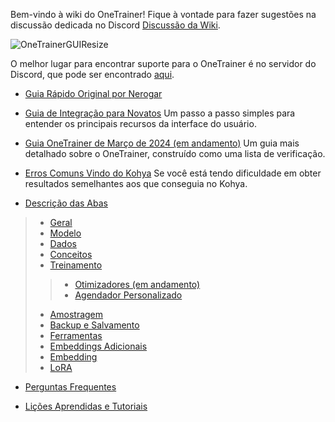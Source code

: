 Bem-vindo à wiki do OneTrainer! Fique à vontade para fazer sugestões na discussão dedicada no Discord [Discussão da Wiki](https://discord.com/channels/1102003518203756564/1144311654385983538).

![OneTrainerGUIResize](https://github.com/Nerogar/OneTrainer/assets/132208482/f9d1ea09-c247-405a-abb3-72da3dcfc9b3)

O melhor lugar para encontrar suporte para o OneTrainer é no servidor do Discord, que pode ser encontrado [aqui](https://discord.gg/KNaM4R3C).

* [Guia Rápido Original por Nerogar](https://github.com/Nerogar/OneTrainer/blob/master/docs/QuickStartGuide.md)

* [Guia de Integração para Novatos](./Guia-de-Integração-para-Novatos.md)
Um passo a passo simples para entender os principais recursos da interface do usuário.

* [Guia OneTrainer de Março de 2024 (em andamento)](./Guia-OneTrainer-Março-2024.md)
Um guia mais detalhado sobre o OneTrainer, construído como uma lista de verificação.

* [Erros Comuns Vindo do Kohya](./Erros-Comuns-Vindo-do-Kohya.md)
Se você está tendo dificuldade em obter resultados semelhantes aos que conseguia no Kohya.

* [Descrição das Abas](./Descrição-das-Abas.md)

> * [Geral](./Geral.md)
> * [Modelo](./Modelo.md)
> * [Dados](./Dados.md)
> * [Conceitos](./Conceitos.md)
> * [Treinamento](./Treinamento.md)
>> * [Otimizadores (em andamento)](./Otimizadores.md)
>> * [Agendador Personalizado](./Agendador-Personalizado.md)
> * [Amostragem](./Amostragem.md)
> * [Backup e Salvamento](./Backup-e-Salvamento.md)
> * [Ferramentas](./Ferramentas)
> * [Embeddings Adicionais](./Embeddings-Adicionais.md)
> * [Embedding](./Embedding.md)
> * [LoRA](./LoRA.md)

* [Perguntas Frequentes](./Perguntas-Frequentes.md)

* [Lições Aprendidas e Tutoriais](./Lições-Aprendidas-e-Tutoriais.md)


